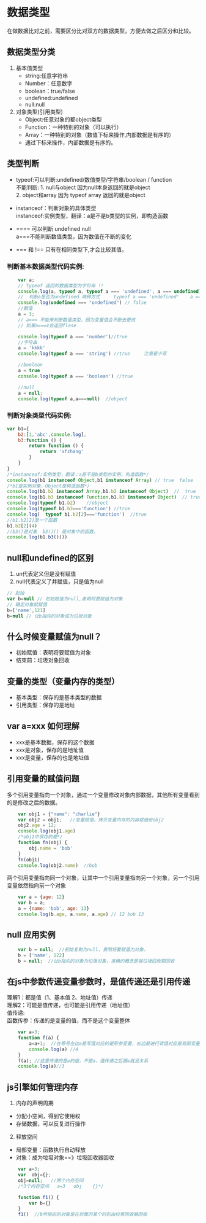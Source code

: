 # 数据类型
在做数据比对之前，需要区分比对双方的数据类型，方便去做之后区分和比较。
## 数据类型分类
1. 基本值类型   
   - string:任意字符串
   - Number：任意数字
   - boolean：true/false
   - undefined:undefined
   - null:null  
2. 对象类型(引用类型)
   - Object:任意对象的都object类型
   - Function：一种特别的对象（可以执行）
   - Array：一种特别的对象（数值下标来操作,内部数据是有序的）
   - 通过下标来操作，内部数据是有序的。
## 类型判断
   - typeof:可以判断:undefined/数值类型/字符串/boolean / function      
            不能判断: 
            1. null与object 因为null本身返回的就是object      
            2. object和array  因为 typeof array 返回的就是object 
            
   - instanceof：判断对象的具体类型   
   instanceof:实例类型，翻译：a是不是b类型的实例，即构造函数
   
   - ==== 可以判断    undefined  null   
          a===不能判断数值类型，因为数值在不断的变化
          
   - === 和 !== 只有在相同类型下,才会比较其值。
   
### 判断基本数据类型代码实例:
``` javascript
    var a; 
    // typeof 返回的数据类型为字符串 !! 
    console.log(a, typeof a, typeof a === 'undefined', a === undefined)  //undefined "undefined"  true true
    //  判断a是否为undefined 两种方式     typeof a === 'undefined'    a === undefined   === 将等号两边转换成相同的数据类型
    console.log(undefined === "undefined") // false    
    //数值
    a = 3;
    // a=== 不能来判断数值类型，因为变量值会不断去更改  
    // 如果a===4会返回flase

    console.log(typeof a === 'number')//true
    //字符串
    a = 'kkkk'
    console.log(typeof a === 'string') //true     注意是小写

    //boolean
    a = true
    console.log(typeof a === 'boolean') //true

    //null
    a = null;
    console.log(typeof a,a===null)  //object         
```

### 判断对象类型代码实例:
```javascript
var b1={
    b2:[1,'abc',console.log],
    b3:function () {
        return function () {
            return 'xfzhang'
        }
    }
}
/*instanceof:实例类型，翻译：a是不是b类型的实例，构造函数*/
console.log(b1 instanceof Object,b1 instanceof Array) // true  false
/*b1是实例对象，Object是构造函数*/
console.log(b1.b2 instanceof Array,b1.b2 instanceof Object)  //  true   true
console.log(b1.b3 instanceof Function,b1.b3 instanceof Object)  // true   true
console.log(typeof b1.b2)    //object
console.log(typeof b1.b3==='function') //true
console.log(  typeof b1.b2[2]==='function')  //true
//b1.b2[2]是一个函数
b1.b2[2](4)
//b3()是对象  b3()() 是对象中的函数，
console.log(b1.b3()())
```
 
 
## null和undefined的区别
1. un代表定义但是没有赋值    
2. null代表定义了并赋值，只是值为null
```javascript
// 起始 
var b=null // 初始赋值为null,表明将要赋值为对象
// 确定对象就赋值
b=['name',121]
b=null // 让b指向的对象成为垃圾对象
```
## 什么时候变量赋值为null？
- 初始赋值：表明将要赋值为对象
- 结束前：垃圾对象回收
    
## 变量的类型（变量内存的类型）
- 基本类型：保存的是基本类型的数据
- 引用类型：保存的是地址

## var a=xxx 如何理解
- xxx是基本数据，保存的这个数据
- xxx是对象，保存的是地址值
- xxx是变量，保存的也是地址值

## 引用变量的赋值问题
多个引用变量指向一个对象，通过一个变量修改对象内部数据，其他所有变量看到的是修改之后的数据。
```javascript
    var obj1 = {"name": "charlie"}
    var obj2 = obj1;   //变量赋值，拷贝变量内存的内容赋值给obj2
    obj2.age = 12;
    console.log(obj1.age)
    /*obj1中保存的是*/
    function fn(obj) {
        obj.name = 'bob'
    }
    fn(obj1)
    console.log(obj2.name)  //bob
```
两个引用变量指向同一个对象，让其中一个引用变量指向另一个对象，另一个引用变量依然指向前一个对象
```javascript
    var a = {age: 12}
    var b = a;
    a = {name: 'bob', age: 13}
    console.log(b.age, a.name, a.age) // 12 bob 13
```


## null 应用实例
```javascript
    var b = null;  //初始复制为null，表明将要赋值为对象，
    b = ['name', 122]
    b = null;  //让b指向的对象为垃圾对象，准确的概念是被垃圾回收期回收
```    
## 在js中参数传递变量参数时，是值传递还是引用传递
理解1：都是值（1、基本值 2、地址值）传递  
理解2：可能是值传递，也可能是引用传递（地址值）    
值传递:    
函数传参：传递的是变量的值，而不是这个变量整体 
```javascript
    var a=3;
    function f(a) {
        a=a+1;  //在等号左边a是写值对应的是形参变量，右边是进行读值对应是局部变量
        console.log(a) //4
    }
    f(a); //这里传递的是a的值，不是a，值传递之后跟a就没关系
    console.log(a)//3

```

## js引擎如何管理内存   
1. 内存的声明周期
- 分配小空间，得到它使用权
- 存储数据，可以反复进行操作
2. 释放空间
- 局部变量：函数执行自动释放
- 对象：成为垃圾对象==》垃圾回收器回收
```javascript
    var a=3;
    var  obj={};
    obj=null;   //两个内存空间
    /*3个内存空间   a=3   obj    {}*/

    function f1() {
        var b={}
    }
    f1()  //b所指向的对象是在后面的某个时刻由垃圾回收器回收
```
